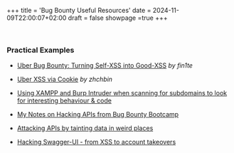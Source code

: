 +++
title = 'Bug Bounty Useful Resources'
date = 2024-11-09T22:00:07+02:00
draft = false
showpage =true
+++

<br>

### Practical Examples
- [Uber Bug Bounty: Turning Self-XSS into Good-XSS](https://whitton.io/articles/uber-turning-self-xss-into-good-xss/) *by fin1te*

- [Uber XSS via Cookie](https://zhchbin.github.io/2017/08/30/Uber-XSS-via-Cookie/) *by zhchbin*

- [Using XAMPP and Burp Intruder when scanning for subdomains to look for interesting behaviour & code](https://zseano.medium.com/using-xampp-and-burp-intruder-when-scanning-for-subdomains-to-look-for-interesting-behaviour-code-f24c511d15ed)

- [My Notes on Hacking APIs from Bug Bounty Bootcamp](https://attacker-codeninja.github.io/2021-08-28-Hacking-APIs-notes-from-bug-bounty-bootcamp/)

- [Attacking APIs by tainting data in weird places](https://danaepp.com/attacking-apis-by-tainting-data-in-weird-places)

- [Hacking Swagger-UI - from XSS to account takeovers](https://blog.vidocsecurity.com/blog/hacking-swagger-ui-from-xss-to-account-takeovers/)